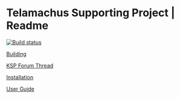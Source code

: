 Telamachus Supporting Project | Readme
=
[![Build status](https://ci.appveyor.com/api/projects/status/uhv93n7p1x03uqqm?svg=true)](https://ci.appveyor.com/project/DanGSun/telemachus-1)

[Building](https://github.com/richardbunt/Telemachus/wiki/Building)

[KSP Forum Thread](http://forum.kerbalspaceprogram.com/index.php?/topic/144482-113-2016-07-24-telemachus-telemetry-and-flight-control-in-the-web-browser/)

[Installation](https://github.com/richardbunt/Telemachus/wiki/Installation)

[User Guide](https://github.com/richardbunt/Telemachus/wiki/User-Guide)
